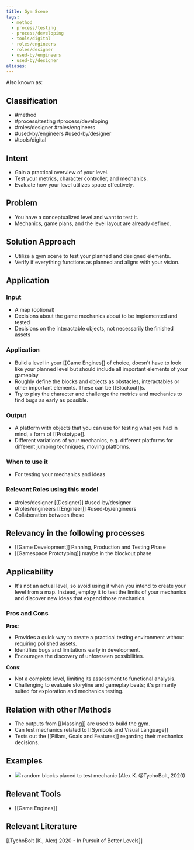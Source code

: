 ```yaml
---
title: Gym Scene
tags:
  - method
  - process/testing
  - process/developing
  - tools/digital
  - roles/engineers
  - roles/designer
  - used-by/engineers
  - used-by/designer
aliases:
---
```


Also known as: 

## Classification
- #method 
- #process/testing #process/developing 
- #roles/designer #roles/engineers 
- #used-by/engineers #used-by/designer 
- #tools/digital 

## Intent

- Gain a practical overview of your level.
- Test your metrics, character controller, and mechanics.
- Evaluate how your level utilizes space effectively.

## Problem

- You have a conceptualized level and want to test it.
- Mechanics, game plans, and the level layout are already defined.

## Solution Approach

- Utilize a gym scene to test your planned and designed elements.
- Verify if everything functions as planned and aligns with your vision.

## Application

### Input
- A map (optional)
- Decisions about the game mechanics about to be implemented and tested
- Decisions on the interactable objects, not necessarily the finished assets

### Application

- Build a level in your [[Game Engines]] of choice, doesn't have to look like your planned level but should include all important elements of your gameplay
- Roughly define the blocks and objects as obstacles, interactables or other important elements. These can be [[Blockout]]s.
- Try to play the character and challenge the metrics and mechanics to find bugs as early as possible.

### Output

- A platform with objects that you can use for testing what you had in mind, a form of [[Prototype]].
- Different variations of your mechanics, e.g. different platforms for different jumping techniques, moving platforms.

### When to use it

- For testing your mechanics and ideas

### Relevant Roles using this model
- #roles/designer [[Designer]] #used-by/designer 
- #roles/engineers [[Engineer]] #used-by/engineers 
- Collaboration between these

## Relevancy in the following processes

- [[Game Development]] Panning, Production and Testing Phase
- [[Gamespace Prototyping]] maybe in the blockout phase

## Applicability

- It's not an actual level, so avoid using it when you intend to create your level from a map. Instead, employ it to test the limits of your mechanics and discover new ideas that expand those mechanics.

### Pros and Cons

**Pros**:

- Provides a quick way to create a practical testing environment without requiring polished assets.
- Identifies bugs and limitations early in development.
- Encourages the discovery of unforeseen possibilities.

**Cons**:

- Not a complete level, limiting its assessment to functional analysis.
- Challenging to evaluate storyline and gameplay beats; it's primarily suited for exploration and mechanics testing.

## Relation with other Methods

- The outputs from [[Massing]] are used to build the gym.
- Can test mechanics related to [[Symbols and Visual Language]]
- Tests out the [[Pillars, Goals and Features]] regarding their mechanics decisions.


## Examples
- ![](gymscene.png)
  random blocks placed to test mechanic (Alex K. @TychoBolt, 2020)

## Relevant Tools

- [[Game Engines]]

## Relevant Literature

[[TychoBolt (K., Alex) 2020 - In Pursuit of Better Levels]]

